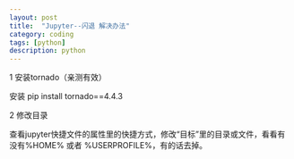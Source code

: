 ```yaml
---
layout: post
title:  "Jupyter--闪退 解决办法"
category: coding
tags: [python]
description: python
---  
```


1 安装tornado（亲测有效）  

安装 pip install tornado==4.4.3  

2 修改目录  

查看jupyter快捷文件的属性里的快捷方式，修改“目标”里的目录或文件，看看有没有%HOME% 或者 %USERPROFILE%，有的话去掉。  